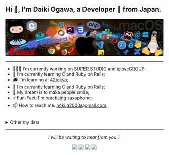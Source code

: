 ## Hi 👋, I'm Daiki Ogawa, a Developer 🚀 from Japan.

![](https://github.com/nokiPro/nokiPro/blob/main/icons_header3.png)

-------------------------------------------------------------------------------------------------------------------------------------------------

- 👨🏽‍💻 I’m currently working on [SUPER STUDIO](https://super-studio.jp/) and [ieloveGROUP](https://www.ielove-group.jp/);
- 🌱 I’m currently learning C and Ruby on Rails;
- 🎓 I'm learning at [42tokyo](https://42tokyo.jp/);
- 📖 I’m currently learning C and Ruby on Rails;
- 💭 My dream is to make people smile;
- ⚡️ Fun-Fact: I'm practicing saxophone;
- 📫 How to reach me: noki.g2000@gmail.com;

 <br>

<details>
  <summary>Other my data</summary>

  <br>
  
  [![](https://raw.githubusercontent.com/nokiPro/nokiPro/main/profile-summary-card-output/nord_dark/0-profile-details.svg)](https://github.com/vn7n24fzkq/github-profile-summary-cards)
  <img alt="Top Langs" height="147px" src="https://github-readme-stats.vercel.app/api/top-langs/?username=nokiPro&layout=compact&count_private=true&show_icons=true&show_icons=true&theme=nord" />
  <img alt="github stats" height="147px" src="https://github-readme-stats.vercel.app/api?username=nokiPro&count_private=true&show_icons=true&show_icons=true&theme=nord" />
 
 
<img align="center" src="https://github-readme-stats.vercel.app/api/top-langs/?username=nokiPro&hide_langs_below=1&theme=default&line_height=27&layout=compact" />
<img align="center" src="https://github-readme-stats.vercel.app/api?username=nokiPro&show_icons=true&count_private=true&include_all_commits=true&line_height=21" alt="halfrost's Github Stats" />
<img align="center" src="https://github-profile-trophy.vercel.app/?username=nokiPro&column=7" alt="halfrost's Github Trophy" />
<img align="center" src="https://github.com/halfrost/nokiPro/raw/master/timeline-drop/output/dropped-timeline-halfrost.gif" />

</details>
  
<hr>
<p align="center">
  <i>I will be waiting to hear from you！</i>

<p align="center">
<a href= "https://github.com/nokiPro/"><img width="3%" src="https://www.vectorlogo.zone/logos/github/github-tile.svg"/></a>
<a href= "https://www.linkedin.com/"><img width="3%" src="https://www.vectorlogo.zone/logos/linkedin/linkedin-icon.svg"/></a>
<a href= "https://twitter.com/_nokiPro"><img width="3%" src="https://www.vectorlogo.zone/logos/twitter/twitter-tile.svg"/></a>
<a href= "https://facebook.com/daiki.ogawa.2000"><img width="3%" src="https://www.vectorlogo.zone/logos/facebook/facebook-official.svg"/></a>
</p>

</p>

